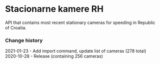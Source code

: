 # Stacionarne kamere RH

API that contains most recent stationary cameras for speeding in Republic of Croatia.

### Change history

2021-01-23 - Add import command, update list of cameras (278 total)
2020-10-28 - Release (containing 256 cameras) 

